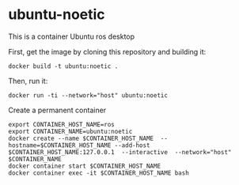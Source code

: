 # ubuntu-noetic

This is a container Ubuntu ros desktop

First, get the image by cloning this repository and building it:
```
docker build -t ubuntu:noetic .
```

Then, run it:
```
docker run -ti --network="host" ubuntu:noetic
```

Create a permanent container
```
export CONTAINER_HOST_NAME=ros
export CONTAINER_NAME=ubuntu:noetic
docker create --name $CONTAINER_HOST_NAME  --hostname=$CONTAINER_HOST_NAME --add-host $CONTAINER_HOST_NAME:127.0.0.1  --interactive  --network="host"  $CONTAINER_NAME
docker container start $CONTAINER_HOST_NAME
docker container exec -it $CONTAINER_HOST_NAME bash
```
